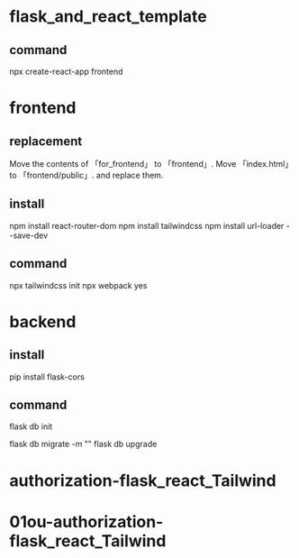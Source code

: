 # flask_and_react_template

## command
npx create-react-app frontend


# frontend
## replacement
Move the contents of 「for_frontend」 to 「frontend」.
Move 「index.html」 to 「frontend/public」.
and replace them.

## install
npm install react-router-dom
npm install tailwindcss
npm install url-loader --save-dev

## command
npx tailwindcss init
npx webpack
    yes


# backend
## install
pip install flask-cors

## command
flask db init

flask db migrate -m ""
flask db upgrade
# authorization-flask_react_Tailwind
# 01ou-authorization-flask_react_Tailwind
